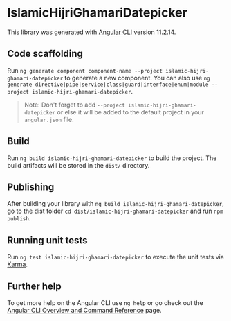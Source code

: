 # IslamicHijriGhamariDatepicker

This library was generated with [Angular CLI](https://github.com/angular/angular-cli) version 11.2.14.

## Code scaffolding

Run `ng generate component component-name --project islamic-hijri-ghamari-datepicker` to generate a new component. You can also use `ng generate directive|pipe|service|class|guard|interface|enum|module --project islamic-hijri-ghamari-datepicker`.
> Note: Don't forget to add `--project islamic-hijri-ghamari-datepicker` or else it will be added to the default project in your `angular.json` file. 

## Build

Run `ng build islamic-hijri-ghamari-datepicker` to build the project. The build artifacts will be stored in the `dist/` directory.

## Publishing

After building your library with `ng build islamic-hijri-ghamari-datepicker`, go to the dist folder `cd dist/islamic-hijri-ghamari-datepicker` and run `npm publish`.

## Running unit tests

Run `ng test islamic-hijri-ghamari-datepicker` to execute the unit tests via [Karma](https://karma-runner.github.io).

## Further help

To get more help on the Angular CLI use `ng help` or go check out the [Angular CLI Overview and Command Reference](https://angular.io/cli) page.
